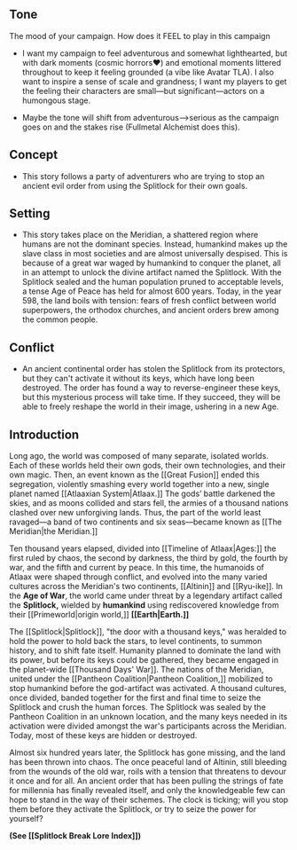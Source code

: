 ## Tone

The mood of your campaign. How does it FEEL to play in this campaign

- I want my campaign to feel adventurous and somewhat lighthearted, but with dark moments (cosmic horrors❤) and emotional moments littered throughout to keep it feeling grounded (a vibe like Avatar TLA). I also want to inspire a sense of scale and grandness; I want my players to get the feeling their characters are small—but significant—actors on a humongous stage.
    
- Maybe the tone will shift from adventurous—>serious as the campaign goes on and the stakes rise (Fullmetal Alchemist does this).
    

## Concept

- This story follows a party of adventurers who are trying to stop an ancient evil order from using the Splitlock for their own goals.

## Setting

- This story takes place on the Meridian, a shattered region where humans are not the dominant species. Instead, humankind makes up the slave class in most societies and are almost universally despised. This is because of a great war waged by humankind to conquer the planet, all in an attempt to unlock the divine artifact named the Splitlock. With the Splitlock sealed and the human population pruned to acceptable levels, a tense Age of Peace has held for almost 600 years. Today, in the year 598, the land boils with tension: fears of fresh conflict between world superpowers, the orthodox churches, and ancient orders brew among the common people.

## Conflict

- An ancient continental order has stolen the Splitlock from its protectors, but they can't activate it without its keys, which have long been destroyed. The order has found a way to reverse-engineer these keys, but this mysterious process will take time. If they succeed, they will be able to freely reshape the world in their image, ushering in a new Age.

## Introduction

Long ago, the world was composed of many separate, isolated worlds. Each of these worlds held their own gods, their own technologies, and their own magic. Then, an event known as the [[Great Fusion]] ended this segregation, violently smashing every world together into a new, single planet named [[Atlaaxian System|Atlaax.]] The gods’ battle darkened the skies, and as moons collided and stars fell, the armies of a thousand nations clashed over new unforgiving lands. Thus, the part of the world least ravaged—a band of two continents and six seas—became known as [[The Meridian|the Meridian.]]

Ten thousand years elapsed, divided into [[Timeline of Atlaax|Ages:]] the first ruled by chaos, the second by darkness, the third by gold, the fourth by war, and the fifth and current by peace. In this time, the humanoids of Atlaax were shaped through conflict, and evolved into the many varied cultures across the Meridian's two continents, [[Altinin]] and [[Ryu-ike]]. In the **Age of War**, the world came under threat by a legendary artifact called the **Splitlock,** wielded by **humankind** using rediscovered knowledge from their [[Primeworld|origin world,]] **[[Earth|Earth.]]** 

The [[Splitlock|Splitlock]], "the door with a thousand keys," was heralded to hold the power to hold back the stars, to level continents, to summon history, and to shift fate itself. Humanity planned to dominate the land with its power, but before its keys could be gathered, they became engaged in the planet-wide [[Thousand Days' War]]. The nations of the Meridian, united under the [[Pantheon Coalition|Pantheon Coalition,]] mobilized to stop humankind before the god-artifact was activated. A thousand cultures, once divided, banded together for the first and final time to seize the Splitlock and crush the human forces. The Splitlock was sealed by the Pantheon Coalition in an unknown location, and the many keys needed in its activation were divided amongst the war's participants across the Meridian. Today, most of these keys are hidden or destroyed.

Almost six hundred years later, the Splitlock has gone missing, and the land has been thrown into chaos. The once peaceful land of Altinin, still bleeding from the wounds of the old war, roils with a tension that threatens to devour it once and for all. An ancient order that has been pulling the strings of fate for millennia has finally revealed itself, and only the knowledgeable few can hope to stand in the way of their schemes. The clock is ticking; will you stop them before they activate the Splitlock, or try to seize the power for yourself?

**(See [[Splitlock Break Lore Index]])**